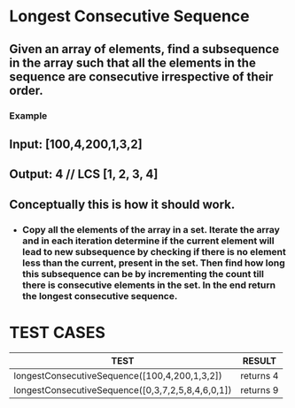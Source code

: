 # Longest Consecutive Sequence

## Given an array of elements, find a subsequence in the array such that all the elements in the sequence are consecutive irrespective of their order.

### Example

## Input: [100,4,200,1,3,2]

## Output: 4 // LCS [1, 2, 3, 4]

## Conceptually this is how it should work.

- ### Copy all the elements of the array in a set. Iterate the array and in each iteration determine if the current element will lead to new subsequence by checking if there is no element less than the current, present in the set. Then find how long this subsequence can be by incrementing the count till there is consecutive elements in the set. In the end return the longest consecutive sequence.

# TEST CASES

| TEST                                              | RESULT    |
| ------------------------------------------------- | --------- |
| longestConsecutiveSequence([100,4,200,1,3,2])     | returns 4 |
| longestConsecutiveSequence([0,3,7,2,5,8,4,6,0,1]) | returns 9 |
